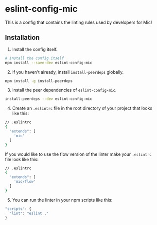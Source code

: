 # eslint-config-mic

This is a config that contains the linting rules used by developers for Mic!

## Installation

1. Install the config itself.
```bash
# install the config itself
npm install --save-dev eslint-config-mic
```

2. If you haven't already, install `install-peerdeps` globally.
```bash
npm install -g install-peerdeps
```

3. Install the peer dependencies of `eslint-config-mic`.
```bash
install-peerdeps --dev eslint-config-mic
```

4. Create an `.eslintrc` file in the root directory of your project that looks like this:
```bash
// .eslintrc
{
  "extends": [
    'mic'
  ]
}
```

If you would like to use the flow version of the linter make your `.eslintrc` file look like this:
```bash
// .eslintrc
{
  "extends": [
    'mic/flow'
  ]
}
```

5. You can run the linter in your npm scripts like this:
```javascript
"scripts": {
  "lint": "eslint ."
}
```
